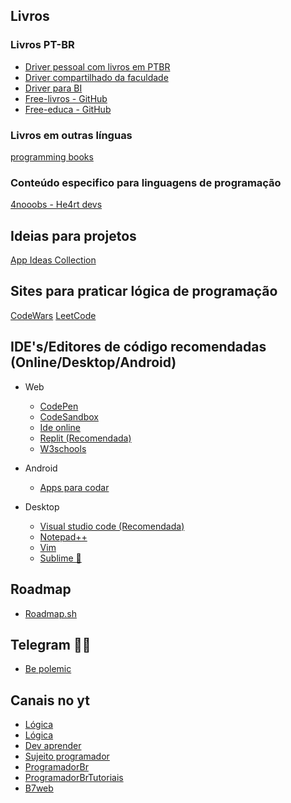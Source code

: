 
## Livros

### Livros PT-BR

- [Driver pessoal com livros em PTBR](https://drive.google.com/drive/folders/17ckWRy1sHO0vMGB33xvOeIHL6R1Q2h1Z?usp=drive_link)
- [Driver compartilhado da faculdade](https://drive.google.com/drive/folders/1AEQf7o5NDsEcsdOwshHCKXiF8beCeiGv?usp=sharing)
- [Driver para BI](https://drive.google.com/drive/folders/15OXTFMRTmGfDyKBQlnQUbRER5YLKZjPe?usp=sharing)
- [Free-livros - GitHub](https://github.com/free-educa/free-livros)
- [Free-educa - GitHub](https://github.com/free-educa/books)


### Livros em outras línguas 

[programming books](https://github.com/EbookFoundation/free-programming-books)

### Conteúdo especifico para linguagens de programação

[4nooobs - He4rt devs](https://github.com/he4rt/4noobs)


## Ideias para projetos

[App Ideas Collection](https://github.com/florinpop17/app-ideas)

## Sites para praticar lógica de programação 

[CodeWars](https://www.codewars.com)
[LeetCode](https://leetcode.com)

## IDE's/Editores de código recomendadas (Online/Desktop/Android)

- Web
	- [CodePen](https://codepen.io)
	- [CodeSandbox](https://codesandbox.io/dashboard/recent)
	- [Ide online](https://www.online-ide.com)
	- [Replit (Recomendada)](https://www.online-ide.com)
	- [W3schools](https://www.w3schools.com/)

- Android
	- [Apps para codar](https://blog.impulso.team/os-6-melhores-apps-para-facilitar-a-vida-de-devs-ctbp/)

- Desktop
	- [Visual studio code (Recomendada)](https://code.visualstudio.com)
	- [Notepad++](https://notepad-plus-plus.org/downloads/)
	- [Vim](https://www.vim.org)
	- [Sublime 🤢](https://www.sublimetext.com)

## Roadmap

- [Roadmap.sh](https://roadmap.sh)


## Telegram 🏴‍☠️

- [Be polemic](https://t.me/+zBhXq7zXbHVmZTEx)

## Canais no yt

- [Lógica](https://www.youtube.com/@CursoemVideo/videos)
- [Lógica](https://youtu.be/iF2MdbrTiBM?si=kn1X8g9aQG6aVRZw)
- [Dev aprender](https://www.youtube.com/@DevAprender)
- [Sujeito programador](https://www.youtube.com/@Sujeitoprogramador)
- [ProgramadorBr](https://www.youtube.com/@Programadorbr)
- [ProgramadorBrTutoriais](https://www.youtube.com/@ProgramadorBrTutoriais)
- [B7web](https://www.youtube.com/@bonieky)
